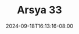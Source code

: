 --- 
title: "Arsya 33"
description: "streaming bokep Arsya 33     new"
date: 2024-09-18T16:13:16-08:00
file_code: "hkyz9zzmu81r"
draft: false
cover: "watjotxhord5xu9d.jpg"
tags: ["Arsya", "bokep-indo", "bokep-viral", "bokep-ig"]
length: 29
fld_id: "1483159"
foldername: "Arsya 1"
categories: ["Arsya 1"]
views: 0
---